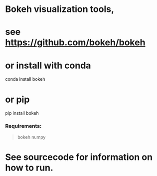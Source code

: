 # Bokeh visualization tools,
# see https://github.com/bokeh/bokeh

# or install with conda 
conda install bokeh

# or pip
pip install bokeh

### Requirements:
> bokeh
> numpy

# See sourcecode for information on how to run.
